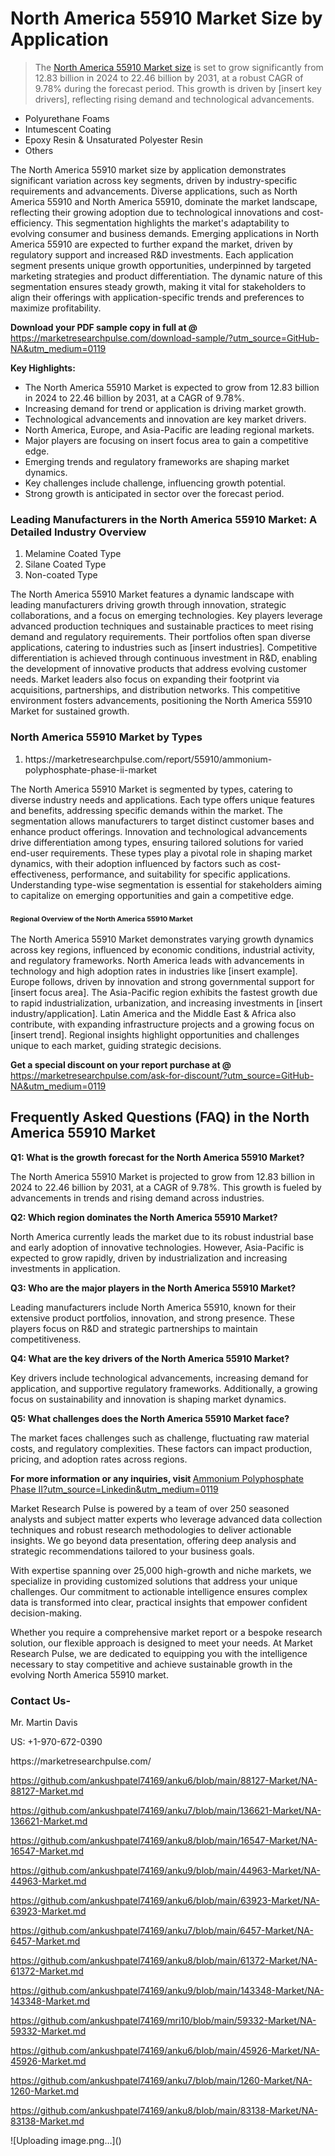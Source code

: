 <h1>North America 55910 Market&nbsp;Size by Application</h1><blockquote><p>The <a href="https://marketresearchpulse.com/download-sample/?utm_source=GitHub-NA&amp;utm_medium=0119">North America 55910 Market size</a> is set to grow significantly from 12.83 billion in 2024 to 22.46 billion by 2031, at a robust CAGR of 9.78% during the forecast period. This growth is driven by [insert key drivers], reflecting rising demand and technological advancements.</p></blockquote><ul><li>Polyurethane Foams<li> Intumescent Coating<li> Epoxy Resin & Unsaturated Polyester Resin<li> Others</li></ul><p>The North America 55910 market size by application demonstrates significant variation across key segments, driven by industry-specific requirements and advancements. Diverse applications, such as North America 55910 and North America 55910, dominate the market landscape, reflecting their growing adoption due to technological innovations and cost-efficiency. This segmentation highlights the market's adaptability to evolving consumer and business demands. Emerging applications in North America 55910 are expected to further expand the market, driven by regulatory support and increased R&D investments. Each application segment presents unique growth opportunities, underpinned by targeted marketing strategies and product differentiation. The dynamic nature of this segmentation ensures steady growth, making it vital for stakeholders to align their offerings with application-specific trends and preferences to maximize profitability.</p><p><strong>Download your PDF sample copy in full at @ </strong><a href="https://marketresearchpulse.com/download-sample/?utm_source=GitHub-NA&amp;utm_medium=0119">https://marketresearchpulse.com/download-sample/?utm_source=GitHub-NA&amp;utm_medium=0119</a></p><p><strong>Key Highlights: </strong></p><ul><li>The North America 55910 Market is expected to grow from 12.83 billion in 2024 to 22.46 billion by 2031, at a CAGR of 9.78%.</li><li>Increasing demand for trend or application is driving market growth.</li><li>Technological advancements and innovation are key market drivers.</li><li>North America, Europe, and Asia-Pacific are leading regional markets.</li><li>Major players are focusing on insert focus area to gain a competitive edge.</li><li>Emerging trends and regulatory frameworks are shaping market dynamics.</li><li>Key challenges include challenge, influencing growth potential.</li><li>Strong growth is anticipated in sector over the forecast period.</li></ul><h3>Leading Manufacturers in the North America 55910 Market: A Detailed Industry Overview</h3><ol><li>Melamine Coated Type<li> Silane Coated Type<li> Non-coated Type</li></ol><div class="flex max-w-full flex-col flex-grow"><div class="min-h-8 text-message flex w-full flex-col items-end gap-2 whitespace-normal break-words [.text-message+&amp;]:mt-5" dir="auto" data-message-author-role="assistant" data-message-id="fd8432e4-4910-450d-b182-61b7bfb0a01f" data-message-model-slug="gpt-4o"><div class="flex w-full flex-col gap-1 empty:hidden first:pt-[3px]"><div class="markdown prose w-full break-words dark:prose-invert light"><p>The North America 55910 Market features a dynamic landscape with leading manufacturers driving growth through innovation, strategic collaborations, and a focus on emerging technologies. Key players leverage advanced production techniques and sustainable practices to meet rising demand and regulatory requirements. Their portfolios often span diverse applications, catering to industries such as [insert industries]. Competitive differentiation is achieved through continuous investment in R&amp;D, enabling the development of innovative products that address evolving customer needs. Market leaders also focus on expanding their footprint via acquisitions, partnerships, and distribution networks. This competitive environment fosters advancements, positioning the North America 55910 Market for sustained growth.</p></div></div></div></div><h3>North America 55910 Market by Types</h3><ol><li>https://marketresearchpulse.com/report/55910/ammonium-polyphosphate-phase-ii-market</li></ol><div class="flex max-w-full flex-col flex-grow"><div class="min-h-8 text-message flex w-full flex-col items-end gap-2 whitespace-normal break-words [.text-message+&amp;]:mt-5" dir="auto" data-message-author-role="assistant" data-message-id="084470be-0bb7-4664-bddf-5156b4f41249" data-message-model-slug="gpt-4o-mini"><div class="flex w-full flex-col gap-1 empty:hidden first:pt-[3px]"><div class="markdown prose w-full break-words dark:prose-invert light"><p>The North America 55910 Market is segmented by types, catering to diverse industry needs and applications. Each type offers unique features and benefits, addressing specific demands within the market. The segmentation allows manufacturers to target distinct customer bases and enhance product offerings. Innovation and technological advancements drive differentiation among types, ensuring tailored solutions for varied end-user requirements. These types play a pivotal role in shaping market dynamics, with their adoption influenced by factors such as cost-effectiveness, performance, and suitability for specific applications. Understanding type-wise segmentation is essential for stakeholders aiming to capitalize on emerging opportunities and gain a competitive edge.</p></div></div></div></div><h3><span style="font-size: 11px;">Regional Overview of the North America 55910 Market</span></h3><div class="flex max-w-full flex-col flex-grow"><div class="min-h-8 text-message flex w-full flex-col items-end gap-2 whitespace-normal break-words [.text-message+&amp;]:mt-5" dir="auto" data-message-author-role="assistant" data-message-id="e9038762-ce64-4e30-91c9-9bd413514231" data-message-model-slug="gpt-4o-mini"><div class="flex w-full flex-col gap-1 empty:hidden first:pt-[3px]"><div class="markdown prose w-full break-words dark:prose-invert light"><p>The North America 55910 Market demonstrates varying growth dynamics across key regions, influenced by economic conditions, industrial activity, and regulatory frameworks. North America leads with advancements in technology and high adoption rates in industries like [insert example]. Europe follows, driven by innovation and strong governmental support for [insert focus area]. The Asia-Pacific region exhibits the fastest growth due to rapid industrialization, urbanization, and increasing investments in [insert industry/application]. Latin America and the Middle East &amp; Africa also contribute, with expanding infrastructure projects and a growing focus on [insert trend]. Regional insights highlight opportunities and challenges unique to each market, guiding strategic decisions.</p></div></div></div></div><p><strong>Get a special discount on your report purchase at @ </strong><a href="https://marketresearchpulse.com/ask-for-discount/?utm_source=GitHub-NA&amp;utm_medium=0119">https://marketresearchpulse.com/ask-for-discount/?utm_source=GitHub-NA&amp;utm_medium=0119</a></p><h2>Frequently Asked Questions (FAQ) in the North America 55910 Market</h2><p><strong>Q1: What is the growth forecast for the North America 55910 Market?</strong></p><p>The North America 55910 Market is projected to grow from 12.83 billion in 2024 to 22.46 billion by 2031, at a CAGR of 9.78%. This growth is fueled by advancements in trends and rising demand across industries.</p><p><strong>Q2: Which region dominates the North America 55910 Market?</strong></p><p>North America currently leads the market due to its robust industrial base and early adoption of innovative technologies. However, Asia-Pacific is expected to grow rapidly, driven by industrialization and increasing investments in application.</p><p><strong>Q3: Who are the major players in the North America 55910 Market?</strong></p><p>Leading manufacturers include North America 55910, known for their extensive product portfolios, innovation, and strong presence. These players focus on R&amp;D and strategic partnerships to maintain competitiveness.</p><p><strong>Q4: What are the key drivers of the North America 55910 Market?</strong></p><p>Key drivers include technological advancements, increasing demand for application, and supportive regulatory frameworks. Additionally, a growing focus on sustainability and innovation is shaping market dynamics.</p><p><strong>Q5: What challenges does the North America 55910 Market face?</strong></p><p>The market faces challenges such as challenge, fluctuating raw material costs, and regulatory complexities. These factors can impact production, pricing, and adoption rates across regions.</p><p><strong>For more information or any inquiries, visit&nbsp;</strong><a href="Ammonium Polyphosphate Phase II?utm_source=Linkedin&utm_medium=0119">Ammonium Polyphosphate Phase II?utm_source=Linkedin&utm_medium=0119</a></p><p>Market Research Pulse is powered by a team of over 250 seasoned analysts and subject matter experts who leverage advanced data collection techniques and robust research methodologies to deliver actionable insights. We go beyond data presentation, offering deep analysis and strategic recommendations tailored to your business goals.</p><p>With expertise spanning over 25,000 high-growth and niche markets, we specialize in providing customized solutions that address your unique challenges. Our commitment to actionable intelligence ensures complex data is transformed into clear, practical insights that empower confident decision-making.</p><p>Whether you require a comprehensive market report or a bespoke research solution, our flexible approach is designed to meet your needs. At Market Research Pulse, we are dedicated to equipping you with the intelligence necessary to stay competitive and achieve sustainable growth in the evolving North America 55910 market.</p><h3><strong>Contact Us-</strong></h3><p>Mr. Martin Davis</p><p>US: +1-970-672-0390</p><p>https://marketresearchpulse.com/</p><p><a href="https://github.com/ankushpatel74169/anku6/blob/main/88127-Market/NA-88127-Market.md">https://github.com/ankushpatel74169/anku6/blob/main/88127-Market/NA-88127-Market.md</a></p><p><a href="https://github.com/ankushpatel74169/anku7/blob/main/136621-Market/NA-136621-Market.md">https://github.com/ankushpatel74169/anku7/blob/main/136621-Market/NA-136621-Market.md</a></p><p><a href="https://github.com/ankushpatel74169/anku8/blob/main/16547-Market/NA-16547-Market.md">https://github.com/ankushpatel74169/anku8/blob/main/16547-Market/NA-16547-Market.md</a></p><p><a href="https://github.com/ankushpatel74169/anku9/blob/main/44963-Market/NA-44963-Market.md">https://github.com/ankushpatel74169/anku9/blob/main/44963-Market/NA-44963-Market.md</a></p><p><a href="https://github.com/ankushpatel74169/anku6/blob/main/63923-Market/NA-63923-Market.md">https://github.com/ankushpatel74169/anku6/blob/main/63923-Market/NA-63923-Market.md</a></p><p><a href="https://github.com/ankushpatel74169/anku7/blob/main/6457-Market/NA-6457-Market.md">https://github.com/ankushpatel74169/anku7/blob/main/6457-Market/NA-6457-Market.md</a></p><p><a href="https://github.com/ankushpatel74169/anku8/blob/main/61372-Market/NA-61372-Market.md">https://github.com/ankushpatel74169/anku8/blob/main/61372-Market/NA-61372-Market.md</a></p><p><a href="https://github.com/ankushpatel74169/anku9/blob/main/143348-Market/NA-143348-Market.md">https://github.com/ankushpatel74169/anku9/blob/main/143348-Market/NA-143348-Market.md</a></p><p><a href="https://github.com/ankushpatel74169/mri10/blob/main/59332-Market/NA-59332-Market.md">https://github.com/ankushpatel74169/mri10/blob/main/59332-Market/NA-59332-Market.md</a></p><p><a href="https://github.com/ankushpatel74169/anku6/blob/main/45926-Market/NA-45926-Market.md">https://github.com/ankushpatel74169/anku6/blob/main/45926-Market/NA-45926-Market.md</a></p><p><a href="https://github.com/ankushpatel74169/anku7/blob/main/1260-Market/NA-1260-Market.md">https://github.com/ankushpatel74169/anku7/blob/main/1260-Market/NA-1260-Market.md</a></p><p><a href="https://github.com/ankushpatel74169/anku8/blob/main/83138-Market/NA-83138-Market.md">https://github.com/ankushpatel74169/anku8/blob/main/83138-Market/NA-83138-Market.md</a></p>
![Uploading image.png…]()
